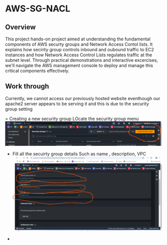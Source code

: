 # AWS-SG-NACL

## Overview

This project hands-on project aimed at understanding the fundamental components of AWS securty groups and Network Access Contol lists. It explains how secirity group controls inbound and oubound traffic to EC2 instances and how Network Access Control Lists regulates traffic at the subnet level. Through practical demonstrations and interactive excercises, we'll navigate the AWS management console to deploy and manage this critical components effectively.

## Work through

Currently, we cannot access our previously hosted website eventhough our apache2 server appears to be serving it and this is due to the security group setting

= Creating a new security group
LOcate the security group menu
![Locate security menu](./images/locating_the_security_menu.png)

- Fill all the secuirty group details
  Such as name , description, VPC
![Details](./images/details.png)

- 
